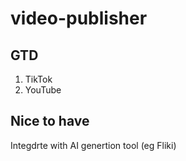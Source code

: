 # video-publisher

## GTD

1. TikTok
2. YouTube

## Nice to have

Integdrte with AI genertion tool (eg Fliki)
